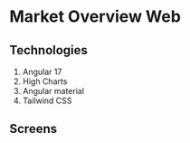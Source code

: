 # Market Overview Web

## Technologies

1. Angular 17
2. High Charts
3. Angular material
4. Tailwind CSS

## Screens

